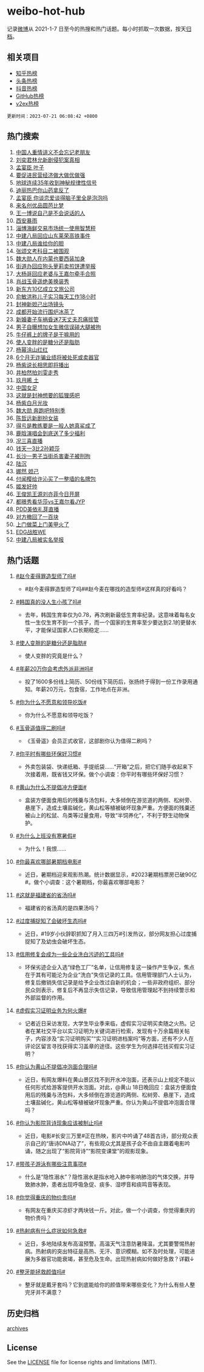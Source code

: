# weibo-hot-hub

记录[微博](https://www.weibo.com)从 2021-1-7 日至今的热搜和热门话题。每小时抓取一次数据，按天[归档](archives)。

## 相关项目

- [知乎热榜](https://github.com/lonnyzhang423/zhihu-hot-hub)
- [头条热榜](https://github.com/lonnyzhang423/toutiao-hot-hub)
- [抖音热榜](https://github.com/lonnyzhang423/douyin-hot-hub)
- [GitHub热榜](https://github.com/lonnyzhang423/github-hot-hub)
- [v2ex热榜](https://github.com/lonnyzhang423/v2ex-hot-hub)


`更新时间：2023-07-21 06:08:42 +0800`

## 热门搜索

1. [中国人重情讲义不会忘记老朋友](https://m.weibo.cn/search?containerid=100103type%3D1%26t%3D10%26q%3D%23%E4%B8%AD%E5%9B%BD%E4%BA%BA%E9%87%8D%E6%83%85%E8%AE%B2%E4%B9%89%E4%B8%8D%E4%BC%9A%E5%BF%98%E8%AE%B0%E8%80%81%E6%9C%8B%E5%8F%8B%23&stream_entry_id=51&isnewpage=1&extparam=seat%3D1%26cate%3D10103%26stream_entry_id%3D51%26pos%3D0%26dgr%3D0%26c_type%3D51%26filter_type%3Drealtimehot%26display_time%3D1689890921%26pre_seqid%3D168989092174202733642&luicode=10000011&lfid=106003type%253D25%2526t%253D3%2526disable_hot%253D1%2526filter_type%253Drealtimehot)
1. [刘奕君林允新剧侵犯案真相](https://m.weibo.cn/search?containerid=100103type%3D1%26t%3D10%26q%3D%23%E5%88%98%E5%A5%95%E5%90%9B%E6%9E%97%E5%85%81%E6%96%B0%E5%89%A7%E4%BE%B5%E7%8A%AF%E6%A1%88%E7%9C%9F%E7%9B%B8%23&stream_entry_id=31&isnewpage=1&extparam=seat%3D1%26band_rank%3D1%26q%3D%2523%25E5%2588%2598%25E5%25A5%2595%25E5%2590%259B%25E6%259E%2597%25E5%2585%2581%25E6%2596%25B0%25E5%2589%25A7%25E4%25BE%25B5%25E7%258A%25AF%25E6%25A1%2588%25E7%259C%259F%25E7%259B%25B8%2523%26dgr%3D0%26c_type%3D31%26realpos%3D1%26flag%3D0%26cate%3D5001%26pos%3D0%26lcate%3D5001%26stream_entry_id%3D31%26filter_type%3Drealtimehot%26display_time%3D1689890921%26pre_seqid%3D168989092174202733642&luicode=10000011&lfid=106003type%253D25%2526t%253D3%2526disable_hot%253D1%2526filter_type%253Drealtimehot)
1. [孟宴臣 叶子](https://m.weibo.cn/search?containerid=100103type%3D1%26t%3D10%26q%3D%E5%AD%9F%E5%AE%B4%E8%87%A3+%E5%8F%B6%E5%AD%90&stream_entry_id=31&isnewpage=1&extparam=seat%3D1%26band_rank%3D2%26q%3D%25E5%25AD%259F%25E5%25AE%25B4%25E8%2587%25A3%2520%25E5%258F%25B6%25E5%25AD%2590%26dgr%3D0%26c_type%3D31%26realpos%3D2%26flag%3D0%26cate%3D5001%26pos%3D1%26lcate%3D5001%26stream_entry_id%3D31%26filter_type%3Drealtimehot%26display_time%3D1689890921%26pre_seqid%3D168989092174202733642&luicode=10000011&lfid=106003type%253D25%2526t%253D3%2526disable_hot%253D1%2526filter_type%253Drealtimehot)
1. [要促进民营经济做大做优做强](https://m.weibo.cn/search?containerid=100103type%3D1%26t%3D10%26q%3D%23%E8%A6%81%E4%BF%83%E8%BF%9B%E6%B0%91%E8%90%A5%E7%BB%8F%E6%B5%8E%E5%81%9A%E5%A4%A7%E5%81%9A%E4%BC%98%E5%81%9A%E5%BC%BA%23&stream_entry_id=31&isnewpage=1&extparam=seat%3D1%26band_rank%3D3%26q%3D%2523%25E8%25A6%2581%25E4%25BF%2583%25E8%25BF%259B%25E6%25B0%2591%25E8%2590%25A5%25E7%25BB%258F%25E6%25B5%258E%25E5%2581%259A%25E5%25A4%25A7%25E5%2581%259A%25E4%25BC%2598%25E5%2581%259A%25E5%25BC%25BA%2523%26dgr%3D0%26c_type%3D31%26realpos%3D3%26flag%3D0%26cate%3D5001%26pos%3D2%26lcate%3D5001%26stream_entry_id%3D31%26filter_type%3Drealtimehot%26display_time%3D1689890921%26pre_seqid%3D168989092174202733642&luicode=10000011&lfid=106003type%253D25%2526t%253D3%2526disable_hot%253D1%2526filter_type%253Drealtimehot)
1. [地球连续35年收到神秘规律性信号](https://m.weibo.cn/search?containerid=100103type%3D1%26t%3D10%26q%3D%23%E5%9C%B0%E7%90%83%E8%BF%9E%E7%BB%AD35%E5%B9%B4%E6%94%B6%E5%88%B0%E7%A5%9E%E7%A7%98%E8%A7%84%E5%BE%8B%E6%80%A7%E4%BF%A1%E5%8F%B7%23&stream_entry_id=31&isnewpage=1&extparam=seat%3D1%26band_rank%3D4%26q%3D%2523%25E5%259C%25B0%25E7%2590%2583%25E8%25BF%259E%25E7%25BB%25AD35%25E5%25B9%25B4%25E6%2594%25B6%25E5%2588%25B0%25E7%25A5%259E%25E7%25A7%2598%25E8%25A7%2584%25E5%25BE%258B%25E6%2580%25A7%25E4%25BF%25A1%25E5%258F%25B7%2523%26dgr%3D0%26c_type%3D31%26realpos%3D4%26flag%3D0%26cate%3D5001%26pos%3D3%26lcate%3D5001%26stream_entry_id%3D31%26filter_type%3Drealtimehot%26display_time%3D1689890921%26pre_seqid%3D168989092174202733642&luicode=10000011&lfid=106003type%253D25%2526t%253D3%2526disable_hot%253D1%2526filter_type%253Drealtimehot)
1. [迪丽热巴你山药拿反了](https://m.weibo.cn/search?containerid=100103type%3D1%26t%3D10%26q%3D%23%E8%BF%AA%E4%B8%BD%E7%83%AD%E5%B7%B4%E4%BD%A0%E5%B1%B1%E8%8D%AF%E6%8B%BF%E5%8F%8D%E4%BA%86%23&stream_entry_id=31&isnewpage=1&extparam=seat%3D1%26band_rank%3D5%26q%3D%2523%25E8%25BF%25AA%25E4%25B8%25BD%25E7%2583%25AD%25E5%25B7%25B4%25E4%25BD%25A0%25E5%25B1%25B1%25E8%258D%25AF%25E6%258B%25BF%25E5%258F%258D%25E4%25BA%2586%2523%26dgr%3D0%26c_type%3D31%26realpos%3D5%26flag%3D0%26cate%3D5001%26pos%3D4%26lcate%3D5001%26stream_entry_id%3D31%26filter_type%3Drealtimehot%26display_time%3D1689890921%26pre_seqid%3D168989092174202733642&luicode=10000011&lfid=106003type%253D25%2526t%253D3%2526disable_hot%253D1%2526filter_type%253Drealtimehot)
1. [孟宴臣 你谈恋爱谈得脑子里全是泡泡吗](https://m.weibo.cn/search?containerid=100103type%3D1%26t%3D10%26q%3D%E5%AD%9F%E5%AE%B4%E8%87%A3+%E4%BD%A0%E8%B0%88%E6%81%8B%E7%88%B1%E8%B0%88%E5%BE%97%E8%84%91%E5%AD%90%E9%87%8C%E5%85%A8%E6%98%AF%E6%B3%A1%E6%B3%A1%E5%90%97&stream_entry_id=31&isnewpage=1&extparam=seat%3D1%26band_rank%3D6%26q%3D%25E5%25AD%259F%25E5%25AE%25B4%25E8%2587%25A3%2520%25E4%25BD%25A0%25E8%25B0%2588%25E6%2581%258B%25E7%2588%25B1%25E8%25B0%2588%25E5%25BE%2597%25E8%2584%2591%25E5%25AD%2590%25E9%2587%258C%25E5%2585%25A8%25E6%2598%25AF%25E6%25B3%25A1%25E6%25B3%25A1%25E5%2590%2597%26dgr%3D0%26c_type%3D31%26realpos%3D6%26flag%3D0%26cate%3D5001%26pos%3D5%26lcate%3D5001%26stream_entry_id%3D31%26filter_type%3Drealtimehot%26display_time%3D1689890921%26pre_seqid%3D168989092174202733642&luicode=10000011&lfid=106003type%253D25%2526t%253D3%2526disable_hot%253D1%2526filter_type%253Drealtimehot)
1. [来名创优品圆芭比梦](https://m.weibo.cn/search?containerid=100103type%3D1%26t%3D10%26q%3D%23%E6%9D%A5%E5%90%8D%E5%88%9B%E4%BC%98%E5%93%81%E5%9C%86%E8%8A%AD%E6%AF%94%E6%A2%A6%23&stream_entry_id=31&isnewpage=1&extparam=seat%3D1%26band_rank%3D7%26adid%3D196826%26q%3D%2523%25E6%259D%25A5%25E5%2590%258D%25E5%2588%259B%25E4%25BC%2598%25E5%2593%2581%25E5%259C%2586%25E8%258A%25AD%25E6%25AF%2594%25E6%25A2%25A6%2523%26stream_entry_id%3D31%26dgr%3D0%26c_type%3D31%26cate%3D5001%26filter_type%3Drealtimehot%26pos%3D6%26is_ad_pos%3D1%26topic_ad%3D1%26lcate%3D5001%26display_time%3D1689890921%26pre_seqid%3D168989092174202733642&luicode=10000011&lfid=106003type%253D25%2526t%253D3%2526disable_hot%253D1%2526filter_type%253Drealtimehot)
1. [王一博说自己是不会说话的人](https://m.weibo.cn/search?containerid=100103type%3D1%26t%3D10%26q%3D%23%E7%8E%8B%E4%B8%80%E5%8D%9A%E8%AF%B4%E8%87%AA%E5%B7%B1%E6%98%AF%E4%B8%8D%E4%BC%9A%E8%AF%B4%E8%AF%9D%E7%9A%84%E4%BA%BA%23&stream_entry_id=31&isnewpage=1&extparam=seat%3D1%26band_rank%3D7%26q%3D%2523%25E7%258E%258B%25E4%25B8%2580%25E5%258D%259A%25E8%25AF%25B4%25E8%2587%25AA%25E5%25B7%25B1%25E6%2598%25AF%25E4%25B8%258D%25E4%25BC%259A%25E8%25AF%25B4%25E8%25AF%259D%25E7%259A%2584%25E4%25BA%25BA%2523%26dgr%3D0%26c_type%3D31%26realpos%3D7%26flag%3D0%26cate%3D5001%26pos%3D7%26lcate%3D5001%26stream_entry_id%3D31%26filter_type%3Drealtimehot%26display_time%3D1689890921%26pre_seqid%3D168989092174202733642&luicode=10000011&lfid=106003type%253D25%2526t%253D3%2526disable_hot%253D1%2526filter_type%253Drealtimehot)
1. [西安暴雨](https://m.weibo.cn/search?containerid=100103type%3D1%26t%3D10%26q%3D%E8%A5%BF%E5%AE%89%E6%9A%B4%E9%9B%A8&stream_entry_id=31&isnewpage=1&extparam=seat%3D1%26band_rank%3D8%26q%3D%25E8%25A5%25BF%25E5%25AE%2589%25E6%259A%25B4%25E9%259B%25A8%26dgr%3D0%26c_type%3D31%26realpos%3D8%26flag%3D0%26cate%3D5001%26pos%3D8%26lcate%3D5001%26stream_entry_id%3D31%26filter_type%3Drealtimehot%26display_time%3D1689890921%26pre_seqid%3D168989092174202733642&luicode=10000011&lfid=106003type%253D25%2526t%253D3%2526disable_hot%253D1%2526filter_type%253Drealtimehot)
1. [淄博海鲜交易市场统一使用智慧秤](https://m.weibo.cn/search?containerid=100103type%3D1%26t%3D10%26q%3D%23%E6%B7%84%E5%8D%9A%E6%B5%B7%E9%B2%9C%E4%BA%A4%E6%98%93%E5%B8%82%E5%9C%BA%E7%BB%9F%E4%B8%80%E4%BD%BF%E7%94%A8%E6%99%BA%E6%85%A7%E7%A7%A4%23&stream_entry_id=31&isnewpage=1&extparam=seat%3D1%26band_rank%3D9%26q%3D%2523%25E6%25B7%2584%25E5%258D%259A%25E6%25B5%25B7%25E9%25B2%259C%25E4%25BA%25A4%25E6%2598%2593%25E5%25B8%2582%25E5%259C%25BA%25E7%25BB%259F%25E4%25B8%2580%25E4%25BD%25BF%25E7%2594%25A8%25E6%2599%25BA%25E6%2585%25A7%25E7%25A7%25A4%2523%26dgr%3D0%26c_type%3D31%26realpos%3D9%26flag%3D0%26cate%3D5001%26pos%3D9%26lcate%3D5001%26stream_entry_id%3D31%26filter_type%3Drealtimehot%26display_time%3D1689890921%26pre_seqid%3D168989092174202733642&luicode=10000011&lfid=106003type%253D25%2526t%253D3%2526disable_hot%253D1%2526filter_type%253Drealtimehot)
1. [中建八局回应山东莱荣高铁事件](https://m.weibo.cn/search?containerid=100103type%3D1%26t%3D10%26q%3D%23%E4%B8%AD%E5%BB%BA%E5%85%AB%E5%B1%80%E5%9B%9E%E5%BA%94%E5%B1%B1%E4%B8%9C%E8%8E%B1%E8%8D%A3%E9%AB%98%E9%93%81%E4%BA%8B%E4%BB%B6%23&stream_entry_id=31&isnewpage=1&extparam=seat%3D1%26band_rank%3D10%26q%3D%2523%25E4%25B8%25AD%25E5%25BB%25BA%25E5%2585%25AB%25E5%25B1%2580%25E5%259B%259E%25E5%25BA%2594%25E5%25B1%25B1%25E4%25B8%259C%25E8%258E%25B1%25E8%258D%25A3%25E9%25AB%2598%25E9%2593%2581%25E4%25BA%258B%25E4%25BB%25B6%2523%26dgr%3D0%26c_type%3D31%26realpos%3D10%26flag%3D0%26cate%3D5001%26pos%3D10%26lcate%3D5001%26stream_entry_id%3D31%26filter_type%3Drealtimehot%26display_time%3D1689890921%26pre_seqid%3D168989092174202733642&luicode=10000011&lfid=106003type%253D25%2526t%253D3%2526disable_hot%253D1%2526filter_type%253Drealtimehot)
1. [中建八局谁给你的胆](https://m.weibo.cn/search?containerid=100103type%3D1%26t%3D10%26q%3D%23%E4%B8%AD%E5%BB%BA%E5%85%AB%E5%B1%80%E8%B0%81%E7%BB%99%E4%BD%A0%E7%9A%84%E8%83%86%23&stream_entry_id=31&isnewpage=1&extparam=seat%3D1%26band_rank%3D11%26q%3D%2523%25E4%25B8%25AD%25E5%25BB%25BA%25E5%2585%25AB%25E5%25B1%2580%25E8%25B0%2581%25E7%25BB%2599%25E4%25BD%25A0%25E7%259A%2584%25E8%2583%2586%2523%26dgr%3D0%26c_type%3D31%26realpos%3D11%26flag%3D2%26cate%3D5001%26pos%3D11%26lcate%3D5001%26stream_entry_id%3D31%26filter_type%3Drealtimehot%26display_time%3D1689890921%26pre_seqid%3D168989092174202733642&luicode=10000011&lfid=106003type%253D25%2526t%253D3%2526disable_hot%253D1%2526filter_type%253Drealtimehot)
1. [张颂文考科目二被围观](https://m.weibo.cn/search?containerid=100103type%3D1%26t%3D10%26q%3D%23%E5%BC%A0%E9%A2%82%E6%96%87%E8%80%83%E7%A7%91%E7%9B%AE%E4%BA%8C%E8%A2%AB%E5%9B%B4%E8%A7%82%23&stream_entry_id=31&isnewpage=1&extparam=seat%3D1%26band_rank%3D12%26q%3D%2523%25E5%25BC%25A0%25E9%25A2%2582%25E6%2596%2587%25E8%2580%2583%25E7%25A7%2591%25E7%259B%25AE%25E4%25BA%258C%25E8%25A2%25AB%25E5%259B%25B4%25E8%25A7%2582%2523%26dgr%3D0%26c_type%3D31%26realpos%3D12%26flag%3D2%26cate%3D5001%26pos%3D12%26lcate%3D5001%26stream_entry_id%3D31%26filter_type%3Drealtimehot%26display_time%3D1689890921%26pre_seqid%3D168989092174202733642&luicode=10000011&lfid=106003type%253D25%2526t%253D3%2526disable_hot%253D1%2526filter_type%253Drealtimehot)
1. [魏大勋人在内蒙也要西装加身](https://m.weibo.cn/search?containerid=100103type%3D1%26t%3D10%26q%3D%23%E9%AD%8F%E5%A4%A7%E5%8B%8B%E4%BA%BA%E5%9C%A8%E5%86%85%E8%92%99%E4%B9%9F%E8%A6%81%E8%A5%BF%E8%A3%85%E5%8A%A0%E8%BA%AB%23&stream_entry_id=31&isnewpage=1&extparam=seat%3D1%26band_rank%3D13%26q%3D%2523%25E9%25AD%258F%25E5%25A4%25A7%25E5%258B%258B%25E4%25BA%25BA%25E5%259C%25A8%25E5%2586%2585%25E8%2592%2599%25E4%25B9%259F%25E8%25A6%2581%25E8%25A5%25BF%25E8%25A3%2585%25E5%258A%25A0%25E8%25BA%25AB%2523%26dgr%3D0%26c_type%3D31%26realpos%3D13%26flag%3D2%26cate%3D5001%26pos%3D13%26lcate%3D5001%26stream_entry_id%3D31%26filter_type%3Drealtimehot%26display_time%3D1689890921%26pre_seqid%3D168989092174202733642&luicode=10000011&lfid=106003type%253D25%2526t%253D3%2526disable_hot%253D1%2526filter_type%253Drealtimehot)
1. [街道办回应狗头萝莉卖煎饼遭举报](https://m.weibo.cn/search?containerid=100103type%3D1%26t%3D10%26q%3D%23%E8%A1%97%E9%81%93%E5%8A%9E%E5%9B%9E%E5%BA%94%E7%8B%97%E5%A4%B4%E8%90%9D%E8%8E%89%E5%8D%96%E7%85%8E%E9%A5%BC%E9%81%AD%E4%B8%BE%E6%8A%A5%23&stream_entry_id=31&isnewpage=1&extparam=seat%3D1%26band_rank%3D14%26q%3D%2523%25E8%25A1%2597%25E9%2581%2593%25E5%258A%259E%25E5%259B%259E%25E5%25BA%2594%25E7%258B%2597%25E5%25A4%25B4%25E8%2590%259D%25E8%258E%2589%25E5%258D%2596%25E7%2585%258E%25E9%25A5%25BC%25E9%2581%25AD%25E4%25B8%25BE%25E6%258A%25A5%2523%26dgr%3D0%26c_type%3D31%26realpos%3D14%26flag%3D2%26cate%3D5001%26pos%3D14%26lcate%3D5001%26stream_entry_id%3D31%26filter_type%3Drealtimehot%26display_time%3D1689890921%26pre_seqid%3D168989092174202733642&luicode=10000011&lfid=106003type%253D25%2526t%253D3%2526disable_hot%253D1%2526filter_type%253Drealtimehot)
1. [大杨哥回应老婆与王嘉尔牵手合照](https://m.weibo.cn/search?containerid=100103type%3D1%26t%3D10%26q%3D%23%E5%A4%A7%E6%9D%A8%E5%93%A5%E5%9B%9E%E5%BA%94%E8%80%81%E5%A9%86%E4%B8%8E%E7%8E%8B%E5%98%89%E5%B0%94%E7%89%B5%E6%89%8B%E5%90%88%E7%85%A7%23&stream_entry_id=31&isnewpage=1&extparam=seat%3D1%26band_rank%3D15%26q%3D%2523%25E5%25A4%25A7%25E6%259D%25A8%25E5%2593%25A5%25E5%259B%259E%25E5%25BA%2594%25E8%2580%2581%25E5%25A9%2586%25E4%25B8%258E%25E7%258E%258B%25E5%2598%2589%25E5%25B0%2594%25E7%2589%25B5%25E6%2589%258B%25E5%2590%2588%25E7%2585%25A7%2523%26dgr%3D0%26c_type%3D31%26realpos%3D15%26flag%3D2%26cate%3D5001%26pos%3D15%26lcate%3D5001%26stream_entry_id%3D31%26filter_type%3Drealtimehot%26display_time%3D1689890921%26pre_seqid%3D168989092174202733642&luicode=10000011&lfid=106003type%253D25%2526t%253D3%2526disable_hot%253D1%2526filter_type%253Drealtimehot)
1. [肖战玉骨遥绝美换装秀](https://m.weibo.cn/search?containerid=100103type%3D1%26t%3D10%26q%3D%23%E8%82%96%E6%88%98%E7%8E%89%E9%AA%A8%E9%81%A5%E7%BB%9D%E7%BE%8E%E6%8D%A2%E8%A3%85%E7%A7%80%23&stream_entry_id=31&isnewpage=1&extparam=seat%3D1%26band_rank%3D16%26q%3D%2523%25E8%2582%2596%25E6%2588%2598%25E7%258E%2589%25E9%25AA%25A8%25E9%2581%25A5%25E7%25BB%259D%25E7%25BE%258E%25E6%258D%25A2%25E8%25A3%2585%25E7%25A7%2580%2523%26dgr%3D0%26c_type%3D31%26realpos%3D16%26flag%3D1%26cate%3D5001%26pos%3D16%26lcate%3D5001%26stream_entry_id%3D31%26filter_type%3Drealtimehot%26display_time%3D1689890921%26pre_seqid%3D168989092174202733642&luicode=10000011&lfid=106003type%253D25%2526t%253D3%2526disable_hot%253D1%2526filter_type%253Drealtimehot)
1. [新东方10亿成立文旅公司](https://m.weibo.cn/search?containerid=100103type%3D1%26t%3D10%26q%3D%23%E6%96%B0%E4%B8%9C%E6%96%B910%E4%BA%BF%E6%88%90%E7%AB%8B%E6%96%87%E6%97%85%E5%85%AC%E5%8F%B8%23&stream_entry_id=31&isnewpage=1&extparam=seat%3D1%26band_rank%3D17%26q%3D%2523%25E6%2596%25B0%25E4%25B8%259C%25E6%2596%25B910%25E4%25BA%25BF%25E6%2588%2590%25E7%25AB%258B%25E6%2596%2587%25E6%2597%2585%25E5%2585%25AC%25E5%258F%25B8%2523%26dgr%3D0%26c_type%3D31%26realpos%3D17%26flag%3D0%26cate%3D5001%26pos%3D17%26lcate%3D5001%26stream_entry_id%3D31%26filter_type%3Drealtimehot%26display_time%3D1689890921%26pre_seqid%3D168989092174202733642&luicode=10000011&lfid=106003type%253D25%2526t%253D3%2526disable_hot%253D1%2526filter_type%253Drealtimehot)
1. [俞敏洪称儿子实习每天工作18小时](https://m.weibo.cn/search?containerid=100103type%3D1%26t%3D10%26q%3D%23%E4%BF%9E%E6%95%8F%E6%B4%AA%E7%A7%B0%E5%84%BF%E5%AD%90%E5%AE%9E%E4%B9%A0%E6%AF%8F%E5%A4%A9%E5%B7%A5%E4%BD%9C18%E5%B0%8F%E6%97%B6%23&stream_entry_id=31&isnewpage=1&extparam=seat%3D1%26band_rank%3D18%26q%3D%2523%25E4%25BF%259E%25E6%2595%258F%25E6%25B4%25AA%25E7%25A7%25B0%25E5%2584%25BF%25E5%25AD%2590%25E5%25AE%259E%25E4%25B9%25A0%25E6%25AF%258F%25E5%25A4%25A9%25E5%25B7%25A5%25E4%25BD%259C18%25E5%25B0%258F%25E6%2597%25B6%2523%26dgr%3D0%26c_type%3D31%26realpos%3D18%26flag%3D0%26cate%3D5001%26pos%3D18%26lcate%3D5001%26stream_entry_id%3D31%26filter_type%3Drealtimehot%26display_time%3D1689890921%26pre_seqid%3D168989092174202733642&luicode=10000011&lfid=106003type%253D25%2526t%253D3%2526disable_hot%253D1%2526filter_type%253Drealtimehot)
1. [封神新妲己出场镜头](https://m.weibo.cn/search?containerid=100103type%3D1%26t%3D10%26q%3D%23%E5%B0%81%E7%A5%9E%E6%96%B0%E5%A6%B2%E5%B7%B1%E5%87%BA%E5%9C%BA%E9%95%9C%E5%A4%B4%23&stream_entry_id=31&isnewpage=1&extparam=seat%3D1%26band_rank%3D19%26q%3D%2523%25E5%25B0%2581%25E7%25A5%259E%25E6%2596%25B0%25E5%25A6%25B2%25E5%25B7%25B1%25E5%2587%25BA%25E5%259C%25BA%25E9%2595%259C%25E5%25A4%25B4%2523%26dgr%3D0%26c_type%3D31%26realpos%3D19%26flag%3D0%26cate%3D5001%26pos%3D19%26lcate%3D5001%26stream_entry_id%3D31%26filter_type%3Drealtimehot%26display_time%3D1689890921%26pre_seqid%3D168989092174202733642&luicode=10000011&lfid=106003type%253D25%2526t%253D3%2526disable_hot%253D1%2526filter_type%253Drealtimehot)
1. [成都开始流行围炉冰茶了](https://m.weibo.cn/search?containerid=100103type%3D1%26t%3D10%26q%3D%23%E6%88%90%E9%83%BD%E5%BC%80%E5%A7%8B%E6%B5%81%E8%A1%8C%E5%9B%B4%E7%82%89%E5%86%B0%E8%8C%B6%E4%BA%86%23&stream_entry_id=31&isnewpage=1&extparam=seat%3D1%26band_rank%3D20%26q%3D%2523%25E6%2588%2590%25E9%2583%25BD%25E5%25BC%2580%25E5%25A7%258B%25E6%25B5%2581%25E8%25A1%258C%25E5%259B%25B4%25E7%2582%2589%25E5%2586%25B0%25E8%258C%25B6%25E4%25BA%2586%2523%26dgr%3D0%26c_type%3D31%26realpos%3D20%26flag%3D32768%26cate%3D5001%26pos%3D20%26lcate%3D5001%26stream_entry_id%3D31%26filter_type%3Drealtimehot%26display_time%3D1689890921%26pre_seqid%3D168989092174202733642&luicode=10000011&lfid=106003type%253D25%2526t%253D3%2526disable_hot%253D1%2526filter_type%253Drealtimehot)
1. [新婚妻子车祸昏迷7天丈夫忍痛拔管](https://m.weibo.cn/search?containerid=100103type%3D1%26t%3D10%26q%3D%23%E6%96%B0%E5%A9%9A%E5%A6%BB%E5%AD%90%E8%BD%A6%E7%A5%B8%E6%98%8F%E8%BF%B77%E5%A4%A9%E4%B8%88%E5%A4%AB%E5%BF%8D%E7%97%9B%E6%8B%94%E7%AE%A1%23&stream_entry_id=31&isnewpage=1&extparam=seat%3D1%26band_rank%3D21%26q%3D%2523%25E6%2596%25B0%25E5%25A9%259A%25E5%25A6%25BB%25E5%25AD%2590%25E8%25BD%25A6%25E7%25A5%25B8%25E6%2598%258F%25E8%25BF%25B77%25E5%25A4%25A9%25E4%25B8%2588%25E5%25A4%25AB%25E5%25BF%258D%25E7%2597%259B%25E6%258B%2594%25E7%25AE%25A1%2523%26dgr%3D0%26c_type%3D31%26realpos%3D21%26flag%3D0%26cate%3D5001%26pos%3D21%26lcate%3D5001%26stream_entry_id%3D31%26filter_type%3Drealtimehot%26display_time%3D1689890921%26pre_seqid%3D168989092174202733642&luicode=10000011&lfid=106003type%253D25%2526t%253D3%2526disable_hot%253D1%2526filter_type%253Drealtimehot)
1. [男子自曝想加女生微信误碰大腿被拘](https://m.weibo.cn/search?containerid=100103type%3D1%26t%3D10%26q%3D%23%E7%94%B7%E5%AD%90%E8%87%AA%E6%9B%9D%E6%83%B3%E5%8A%A0%E5%A5%B3%E7%94%9F%E5%BE%AE%E4%BF%A1%E8%AF%AF%E7%A2%B0%E5%A4%A7%E8%85%BF%E8%A2%AB%E6%8B%98%23&stream_entry_id=31&isnewpage=1&extparam=seat%3D1%26band_rank%3D22%26q%3D%2523%25E7%2594%25B7%25E5%25AD%2590%25E8%2587%25AA%25E6%259B%259D%25E6%2583%25B3%25E5%258A%25A0%25E5%25A5%25B3%25E7%2594%259F%25E5%25BE%25AE%25E4%25BF%25A1%25E8%25AF%25AF%25E7%25A2%25B0%25E5%25A4%25A7%25E8%2585%25BF%25E8%25A2%25AB%25E6%258B%2598%2523%26dgr%3D0%26c_type%3D31%26realpos%3D22%26flag%3D0%26cate%3D5001%26pos%3D22%26lcate%3D5001%26stream_entry_id%3D31%26filter_type%3Drealtimehot%26display_time%3D1689890921%26pre_seqid%3D168989092174202733642&luicode=10000011&lfid=106003type%253D25%2526t%253D3%2526disable_hot%253D1%2526filter_type%253Drealtimehot)
1. [牛仔裤上的牌子是干嘛用的](https://m.weibo.cn/search?containerid=100103type%3D1%26t%3D10%26q%3D%23%E7%89%9B%E4%BB%94%E8%A3%A4%E4%B8%8A%E7%9A%84%E7%89%8C%E5%AD%90%E6%98%AF%E5%B9%B2%E5%98%9B%E7%94%A8%E7%9A%84%23&stream_entry_id=31&isnewpage=1&extparam=seat%3D1%26band_rank%3D23%26q%3D%2523%25E7%2589%259B%25E4%25BB%2594%25E8%25A3%25A4%25E4%25B8%258A%25E7%259A%2584%25E7%2589%258C%25E5%25AD%2590%25E6%2598%25AF%25E5%25B9%25B2%25E5%2598%259B%25E7%2594%25A8%25E7%259A%2584%2523%26dgr%3D0%26c_type%3D31%26realpos%3D23%26flag%3D0%26cate%3D5001%26pos%3D23%26lcate%3D5001%26stream_entry_id%3D31%26filter_type%3Drealtimehot%26display_time%3D1689890921%26pre_seqid%3D168989092174202733642&luicode=10000011&lfid=106003type%253D25%2526t%253D3%2526disable_hot%253D1%2526filter_type%253Drealtimehot)
1. [使人变胖的是糖分还是脂肪](https://m.weibo.cn/search?containerid=100103type%3D1%26t%3D10%26q%3D%23%E4%BD%BF%E4%BA%BA%E5%8F%98%E8%83%96%E7%9A%84%E6%98%AF%E7%B3%96%E5%88%86%E8%BF%98%E6%98%AF%E8%84%82%E8%82%AA%23&stream_entry_id=31&isnewpage=1&extparam=seat%3D1%26band_rank%3D24%26q%3D%2523%25E4%25BD%25BF%25E4%25BA%25BA%25E5%258F%2598%25E8%2583%2596%25E7%259A%2584%25E6%2598%25AF%25E7%25B3%2596%25E5%2588%2586%25E8%25BF%2598%25E6%2598%25AF%25E8%2584%2582%25E8%2582%25AA%2523%26dgr%3D0%26c_type%3D31%26realpos%3D24%26flag%3D0%26cate%3D5001%26pos%3D24%26lcate%3D5001%26stream_entry_id%3D31%26filter_type%3Drealtimehot%26display_time%3D1689890921%26pre_seqid%3D168989092174202733642&luicode=10000011&lfid=106003type%253D25%2526t%253D3%2526disable_hot%253D1%2526filter_type%253Drealtimehot)
1. [杨幂涂山红红](https://m.weibo.cn/search?containerid=100103type%3D1%26t%3D10%26q%3D%23%E6%9D%A8%E5%B9%82%E6%B6%82%E5%B1%B1%E7%BA%A2%E7%BA%A2%23&stream_entry_id=31&isnewpage=1&extparam=seat%3D1%26band_rank%3D25%26q%3D%2523%25E6%259D%25A8%25E5%25B9%2582%25E6%25B6%2582%25E5%25B1%25B1%25E7%25BA%25A2%25E7%25BA%25A2%2523%26dgr%3D0%26c_type%3D31%26realpos%3D25%26flag%3D0%26cate%3D5001%26pos%3D25%26lcate%3D5001%26stream_entry_id%3D31%26filter_type%3Drealtimehot%26display_time%3D1689890921%26pre_seqid%3D168989092174202733642&luicode=10000011&lfid=106003type%253D25%2526t%253D3%2526disable_hot%253D1%2526filter_type%253Drealtimehot)
1. [6个月无诈骗业绩将被处死或卖器官](https://m.weibo.cn/search?containerid=100103type%3D1%26t%3D10%26q%3D%236%E4%B8%AA%E6%9C%88%E6%97%A0%E8%AF%88%E9%AA%97%E4%B8%9A%E7%BB%A9%E5%B0%86%E8%A2%AB%E5%A4%84%E6%AD%BB%E6%88%96%E5%8D%96%E5%99%A8%E5%AE%98%23&stream_entry_id=31&isnewpage=1&extparam=seat%3D1%26band_rank%3D26%26q%3D%25236%25E4%25B8%25AA%25E6%259C%2588%25E6%2597%25A0%25E8%25AF%2588%25E9%25AA%2597%25E4%25B8%259A%25E7%25BB%25A9%25E5%25B0%2586%25E8%25A2%25AB%25E5%25A4%2584%25E6%25AD%25BB%25E6%2588%2596%25E5%258D%2596%25E5%2599%25A8%25E5%25AE%2598%2523%26dgr%3D0%26c_type%3D31%26realpos%3D26%26flag%3D0%26cate%3D5001%26pos%3D26%26lcate%3D5001%26stream_entry_id%3D31%26filter_type%3Drealtimehot%26display_time%3D1689890921%26pre_seqid%3D168989092174202733642&luicode=10000011&lfid=106003type%253D25%2526t%253D3%2526disable_hot%253D1%2526filter_type%253Drealtimehot)
1. [杨紫说长相思即将播出](https://m.weibo.cn/search?containerid=100103type%3D1%26t%3D10%26q%3D%23%E6%9D%A8%E7%B4%AB%E8%AF%B4%E9%95%BF%E7%9B%B8%E6%80%9D%E5%8D%B3%E5%B0%86%E6%92%AD%E5%87%BA%23&stream_entry_id=31&isnewpage=1&extparam=seat%3D1%26band_rank%3D27%26q%3D%2523%25E6%259D%25A8%25E7%25B4%25AB%25E8%25AF%25B4%25E9%2595%25BF%25E7%259B%25B8%25E6%2580%259D%25E5%258D%25B3%25E5%25B0%2586%25E6%2592%25AD%25E5%2587%25BA%2523%26dgr%3D0%26c_type%3D31%26realpos%3D27%26flag%3D0%26cate%3D5001%26pos%3D27%26lcate%3D5001%26stream_entry_id%3D31%26filter_type%3Drealtimehot%26display_time%3D1689890921%26pre_seqid%3D168989092174202733642&luicode=10000011&lfid=106003type%253D25%2526t%253D3%2526disable_hot%253D1%2526filter_type%253Drealtimehot)
1. [井柏然拍刘雯走秀](https://m.weibo.cn/search?containerid=100103type%3D1%26t%3D10%26q%3D%23%E4%BA%95%E6%9F%8F%E7%84%B6%E6%8B%8D%E5%88%98%E9%9B%AF%E8%B5%B0%E7%A7%80%23&stream_entry_id=31&isnewpage=1&extparam=seat%3D1%26band_rank%3D28%26q%3D%2523%25E4%25BA%2595%25E6%259F%258F%25E7%2584%25B6%25E6%258B%258D%25E5%2588%2598%25E9%259B%25AF%25E8%25B5%25B0%25E7%25A7%2580%2523%26dgr%3D0%26c_type%3D31%26realpos%3D28%26flag%3D0%26cate%3D5001%26pos%3D28%26lcate%3D5001%26stream_entry_id%3D31%26filter_type%3Drealtimehot%26display_time%3D1689890921%26pre_seqid%3D168989092174202733642&luicode=10000011&lfid=106003type%253D25%2526t%253D3%2526disable_hot%253D1%2526filter_type%253Drealtimehot)
1. [玖月晞 土](https://m.weibo.cn/search?containerid=100103type%3D1%26t%3D10%26q%3D%E7%8E%96%E6%9C%88%E6%99%9E+%E5%9C%9F&stream_entry_id=31&isnewpage=1&extparam=seat%3D1%26band_rank%3D29%26q%3D%25E7%258E%2596%25E6%259C%2588%25E6%2599%259E%2520%25E5%259C%259F%26dgr%3D0%26c_type%3D31%26realpos%3D29%26flag%3D0%26cate%3D5001%26pos%3D29%26lcate%3D5001%26stream_entry_id%3D31%26filter_type%3Drealtimehot%26display_time%3D1689890921%26pre_seqid%3D168989092174202733642&luicode=10000011&lfid=106003type%253D25%2526t%253D3%2526disable_hot%253D1%2526filter_type%253Drealtimehot)
1. [中国女足](https://m.weibo.cn/search?containerid=100103type%3D1%26t%3D10%26q%3D%E4%B8%AD%E5%9B%BD%E5%A5%B3%E8%B6%B3&stream_entry_id=31&isnewpage=1&extparam=seat%3D1%26band_rank%3D30%26q%3D%25E4%25B8%25AD%25E5%259B%25BD%25E5%25A5%25B3%25E8%25B6%25B3%26dgr%3D0%26c_type%3D31%26realpos%3D30%26flag%3D0%26cate%3D5001%26pos%3D30%26lcate%3D5001%26stream_entry_id%3D31%26filter_type%3Drealtimehot%26display_time%3D1689890921%26pre_seqid%3D168989092174202733642&luicode=10000011&lfid=106003type%253D25%2526t%253D3%2526disable_hot%253D1%2526filter_type%253Drealtimehot)
1. [这就是封神想要的狐狸感吧](https://m.weibo.cn/search?containerid=100103type%3D1%26t%3D10%26q%3D%23%E8%BF%99%E5%B0%B1%E6%98%AF%E5%B0%81%E7%A5%9E%E6%83%B3%E8%A6%81%E7%9A%84%E7%8B%90%E7%8B%B8%E6%84%9F%E5%90%A7%23&stream_entry_id=31&isnewpage=1&extparam=seat%3D1%26band_rank%3D31%26q%3D%2523%25E8%25BF%2599%25E5%25B0%25B1%25E6%2598%25AF%25E5%25B0%2581%25E7%25A5%259E%25E6%2583%25B3%25E8%25A6%2581%25E7%259A%2584%25E7%258B%2590%25E7%258B%25B8%25E6%2584%259F%25E5%2590%25A7%2523%26dgr%3D0%26c_type%3D31%26realpos%3D31%26flag%3D0%26cate%3D5001%26pos%3D31%26lcate%3D5001%26stream_entry_id%3D31%26filter_type%3Drealtimehot%26display_time%3D1689890921%26pre_seqid%3D168989092174202733642&luicode=10000011&lfid=106003type%253D25%2526t%253D3%2526disable_hot%253D1%2526filter_type%253Drealtimehot)
1. [杨紫白月光妆](https://m.weibo.cn/search?containerid=100103type%3D1%26t%3D10%26q%3D%23%E6%9D%A8%E7%B4%AB%E7%99%BD%E6%9C%88%E5%85%89%E5%A6%86%23&stream_entry_id=31&isnewpage=1&extparam=seat%3D1%26band_rank%3D32%26q%3D%2523%25E6%259D%25A8%25E7%25B4%25AB%25E7%2599%25BD%25E6%259C%2588%25E5%2585%2589%25E5%25A6%2586%2523%26dgr%3D0%26c_type%3D31%26realpos%3D32%26flag%3D0%26cate%3D5001%26pos%3D32%26lcate%3D5001%26stream_entry_id%3D31%26filter_type%3Drealtimehot%26display_time%3D1689890921%26pre_seqid%3D168989092174202733642&luicode=10000011&lfid=106003type%253D25%2526t%253D3%2526disable_hot%253D1%2526filter_type%253Drealtimehot)
1. [魏大勋 奔跑吧特别季](https://m.weibo.cn/search?containerid=100103type%3D1%26t%3D10%26q%3D%E9%AD%8F%E5%A4%A7%E5%8B%8B+%E5%A5%94%E8%B7%91%E5%90%A7%E7%89%B9%E5%88%AB%E5%AD%A3&stream_entry_id=31&isnewpage=1&extparam=seat%3D1%26band_rank%3D33%26q%3D%25E9%25AD%258F%25E5%25A4%25A7%25E5%258B%258B%2520%25E5%25A5%2594%25E8%25B7%2591%25E5%2590%25A7%25E7%2589%25B9%25E5%2588%25AB%25E5%25AD%25A3%26dgr%3D0%26c_type%3D31%26realpos%3D33%26flag%3D0%26cate%3D5001%26pos%3D33%26lcate%3D5001%26stream_entry_id%3D31%26filter_type%3Drealtimehot%26display_time%3D1689890921%26pre_seqid%3D168989092174202733642&luicode=10000011&lfid=106003type%253D25%2526t%253D3%2526disable_hot%253D1%2526filter_type%253Drealtimehot)
1. [陈哲远新剧扮女装](https://m.weibo.cn/search?containerid=100103type%3D1%26t%3D10%26q%3D%23%E9%99%88%E5%93%B2%E8%BF%9C%E6%96%B0%E5%89%A7%E6%89%AE%E5%A5%B3%E8%A3%85%23&stream_entry_id=31&isnewpage=1&extparam=seat%3D1%26band_rank%3D34%26q%3D%2523%25E9%2599%2588%25E5%2593%25B2%25E8%25BF%259C%25E6%2596%25B0%25E5%2589%25A7%25E6%2589%25AE%25E5%25A5%25B3%25E8%25A3%2585%2523%26dgr%3D0%26c_type%3D31%26realpos%3D34%26flag%3D0%26cate%3D5001%26pos%3D34%26lcate%3D5001%26stream_entry_id%3D31%26filter_type%3Drealtimehot%26display_time%3D1689890921%26pre_seqid%3D168989092174202733642&luicode=10000011&lfid=106003type%253D25%2526t%253D3%2526disable_hot%253D1%2526filter_type%253Drealtimehot)
1. [得亏是教练要是一般人她真鲨成了](https://m.weibo.cn/search?containerid=100103type%3D1%26t%3D10%26q%3D%E5%BE%97%E4%BA%8F%E6%98%AF%E6%95%99%E7%BB%83%E8%A6%81%E6%98%AF%E4%B8%80%E8%88%AC%E4%BA%BA%E5%A5%B9%E7%9C%9F%E9%B2%A8%E6%88%90%E4%BA%86&stream_entry_id=31&isnewpage=1&extparam=seat%3D1%26band_rank%3D35%26q%3D%25E5%25BE%2597%25E4%25BA%258F%25E6%2598%25AF%25E6%2595%2599%25E7%25BB%2583%25E8%25A6%2581%25E6%2598%25AF%25E4%25B8%2580%25E8%2588%25AC%25E4%25BA%25BA%25E5%25A5%25B9%25E7%259C%259F%25E9%25B2%25A8%25E6%2588%2590%25E4%25BA%2586%26dgr%3D0%26c_type%3D31%26realpos%3D35%26flag%3D1%26cate%3D5001%26pos%3D35%26lcate%3D5001%26stream_entry_id%3D31%26filter_type%3Drealtimehot%26display_time%3D1689890921%26pre_seqid%3D168989092174202733642&luicode=10000011&lfid=106003type%253D25%2526t%253D3%2526disable_hot%253D1%2526filter_type%253Drealtimehot)
1. [鹿晗演唱会到底送了多少福利](https://m.weibo.cn/search?containerid=100103type%3D1%26t%3D10%26q%3D%23%E9%B9%BF%E6%99%97%E6%BC%94%E5%94%B1%E4%BC%9A%E5%88%B0%E5%BA%95%E9%80%81%E4%BA%86%E5%A4%9A%E5%B0%91%E7%A6%8F%E5%88%A9%23&stream_entry_id=31&isnewpage=1&extparam=seat%3D1%26band_rank%3D36%26q%3D%2523%25E9%25B9%25BF%25E6%2599%2597%25E6%25BC%2594%25E5%2594%25B1%25E4%25BC%259A%25E5%2588%25B0%25E5%25BA%2595%25E9%2580%2581%25E4%25BA%2586%25E5%25A4%259A%25E5%25B0%2591%25E7%25A6%258F%25E5%2588%25A9%2523%26dgr%3D0%26c_type%3D31%26realpos%3D36%26flag%3D0%26cate%3D5001%26pos%3D36%26lcate%3D5001%26stream_entry_id%3D31%26filter_type%3Drealtimehot%26display_time%3D1689890921%26pre_seqid%3D168989092174202733642&luicode=10000011&lfid=106003type%253D25%2526t%253D3%2526disable_hot%253D1%2526filter_type%253Drealtimehot)
1. [况三喜直播](https://m.weibo.cn/search?containerid=100103type%3D1%26t%3D10%26q%3D%E5%86%B5%E4%B8%89%E5%96%9C%E7%9B%B4%E6%92%AD&stream_entry_id=31&isnewpage=1&extparam=seat%3D1%26band_rank%3D37%26q%3D%25E5%2586%25B5%25E4%25B8%2589%25E5%2596%259C%25E7%259B%25B4%25E6%2592%25AD%26dgr%3D0%26c_type%3D31%26realpos%3D37%26flag%3D0%26cate%3D5001%26pos%3D37%26lcate%3D5001%26stream_entry_id%3D31%26filter_type%3Drealtimehot%26display_time%3D1689890921%26pre_seqid%3D168989092174202733642&luicode=10000011&lfid=106003type%253D25%2526t%253D3%2526disable_hot%253D1%2526filter_type%253Drealtimehot)
1. [钱天一3比2孙颖莎](https://m.weibo.cn/search?containerid=100103type%3D1%26t%3D10%26q%3D%23%E9%92%B1%E5%A4%A9%E4%B8%803%E6%AF%942%E5%AD%99%E9%A2%96%E8%8E%8E%23&stream_entry_id=31&isnewpage=1&extparam=seat%3D1%26band_rank%3D38%26q%3D%2523%25E9%2592%25B1%25E5%25A4%25A9%25E4%25B8%25803%25E6%25AF%25942%25E5%25AD%2599%25E9%25A2%2596%25E8%258E%258E%2523%26dgr%3D0%26c_type%3D31%26realpos%3D38%26flag%3D0%26cate%3D5001%26pos%3D38%26lcate%3D5001%26stream_entry_id%3D31%26filter_type%3Drealtimehot%26display_time%3D1689890921%26pre_seqid%3D168989092174202733642&luicode=10000011&lfid=106003type%253D25%2526t%253D3%2526disable_hot%253D1%2526filter_type%253Drealtimehot)
1. [长沙一男子当街杀害妻子被刑拘](https://m.weibo.cn/search?containerid=100103type%3D1%26t%3D10%26q%3D%23%E9%95%BF%E6%B2%99%E4%B8%80%E7%94%B7%E5%AD%90%E5%BD%93%E8%A1%97%E6%9D%80%E5%AE%B3%E5%A6%BB%E5%AD%90%E8%A2%AB%E5%88%91%E6%8B%98%23&stream_entry_id=31&isnewpage=1&extparam=seat%3D1%26band_rank%3D39%26q%3D%2523%25E9%2595%25BF%25E6%25B2%2599%25E4%25B8%2580%25E7%2594%25B7%25E5%25AD%2590%25E5%25BD%2593%25E8%25A1%2597%25E6%259D%2580%25E5%25AE%25B3%25E5%25A6%25BB%25E5%25AD%2590%25E8%25A2%25AB%25E5%2588%2591%25E6%258B%2598%2523%26dgr%3D0%26c_type%3D31%26realpos%3D39%26flag%3D0%26cate%3D5001%26pos%3D39%26lcate%3D5001%26stream_entry_id%3D31%26filter_type%3Drealtimehot%26display_time%3D1689890921%26pre_seqid%3D168989092174202733642&luicode=10000011&lfid=106003type%253D25%2526t%253D3%2526disable_hot%253D1%2526filter_type%253Drealtimehot)
1. [陆沉](https://m.weibo.cn/search?containerid=100103type%3D1%26t%3D10%26q%3D%E9%99%86%E6%B2%89&stream_entry_id=31&isnewpage=1&extparam=seat%3D1%26band_rank%3D40%26q%3D%25E9%2599%2586%25E6%25B2%2589%26dgr%3D0%26c_type%3D31%26realpos%3D40%26flag%3D0%26cate%3D5001%26pos%3D40%26lcate%3D5001%26stream_entry_id%3D31%26filter_type%3Drealtimehot%26display_time%3D1689890921%26pre_seqid%3D168989092174202733642&luicode=10000011&lfid=106003type%253D25%2526t%253D3%2526disable_hot%253D1%2526filter_type%253Drealtimehot)
1. [娜然 妲己](https://m.weibo.cn/search?containerid=100103type%3D1%26t%3D10%26q%3D%E5%A8%9C%E7%84%B6+%E5%A6%B2%E5%B7%B1&stream_entry_id=31&isnewpage=1&extparam=seat%3D1%26band_rank%3D41%26q%3D%25E5%25A8%259C%25E7%2584%25B6%2520%25E5%25A6%25B2%25E5%25B7%25B1%26dgr%3D0%26c_type%3D31%26realpos%3D41%26flag%3D0%26cate%3D5001%26pos%3D41%26lcate%3D5001%26stream_entry_id%3D31%26filter_type%3Drealtimehot%26display_time%3D1689890921%26pre_seqid%3D168989092174202733642&luicode=10000011&lfid=106003type%253D25%2526t%253D3%2526disable_hot%253D1%2526filter_type%253Drealtimehot)
1. [付闻樱给许沁买了一整墙的名牌包](https://m.weibo.cn/search?containerid=100103type%3D1%26t%3D10%26q%3D%23%E4%BB%98%E9%97%BB%E6%A8%B1%E7%BB%99%E8%AE%B8%E6%B2%81%E4%B9%B0%E4%BA%86%E4%B8%80%E6%95%B4%E5%A2%99%E7%9A%84%E5%90%8D%E7%89%8C%E5%8C%85%23&stream_entry_id=31&isnewpage=1&extparam=seat%3D1%26band_rank%3D42%26q%3D%2523%25E4%25BB%2598%25E9%2597%25BB%25E6%25A8%25B1%25E7%25BB%2599%25E8%25AE%25B8%25E6%25B2%2581%25E4%25B9%25B0%25E4%25BA%2586%25E4%25B8%2580%25E6%2595%25B4%25E5%25A2%2599%25E7%259A%2584%25E5%2590%258D%25E7%2589%258C%25E5%258C%2585%2523%26dgr%3D0%26c_type%3D31%26realpos%3D42%26flag%3D0%26cate%3D5001%26pos%3D42%26lcate%3D5001%26stream_entry_id%3D31%26filter_type%3Drealtimehot%26display_time%3D1689890921%26pre_seqid%3D168989092174202733642&luicode=10000011&lfid=106003type%253D25%2526t%253D3%2526disable_hot%253D1%2526filter_type%253Drealtimehot)
1. [姬发好帅](https://m.weibo.cn/search?containerid=100103type%3D1%26t%3D10%26q%3D%E5%A7%AC%E5%8F%91%E5%A5%BD%E5%B8%85&stream_entry_id=31&isnewpage=1&extparam=seat%3D1%26band_rank%3D43%26q%3D%25E5%25A7%25AC%25E5%258F%2591%25E5%25A5%25BD%25E5%25B8%2585%26dgr%3D0%26c_type%3D31%26realpos%3D43%26flag%3D0%26cate%3D5001%26pos%3D43%26lcate%3D5001%26stream_entry_id%3D31%26filter_type%3Drealtimehot%26display_time%3D1689890921%26pre_seqid%3D168989092174202733642&luicode=10000011&lfid=106003type%253D25%2526t%253D3%2526disable_hot%253D1%2526filter_type%253Drealtimehot)
1. [王俊凯王源刘亦菲今日开屏](https://m.weibo.cn/search?containerid=100103type%3D1%26t%3D10%26q%3D%23%E7%8E%8B%E4%BF%8A%E5%87%AF%E7%8E%8B%E6%BA%90%E5%88%98%E4%BA%A6%E8%8F%B2%E4%BB%8A%E6%97%A5%E5%BC%80%E5%B1%8F%23&stream_entry_id=31&isnewpage=1&extparam=seat%3D1%26band_rank%3D44%26q%3D%2523%25E7%258E%258B%25E4%25BF%258A%25E5%2587%25AF%25E7%258E%258B%25E6%25BA%2590%25E5%2588%2598%25E4%25BA%25A6%25E8%258F%25B2%25E4%25BB%258A%25E6%2597%25A5%25E5%25BC%2580%25E5%25B1%258F%2523%26dgr%3D0%26c_type%3D31%26realpos%3D44%26flag%3D0%26cate%3D5001%26pos%3D44%26lcate%3D5001%26stream_entry_id%3D31%26filter_type%3Drealtimehot%26display_time%3D1689890921%26pre_seqid%3D168989092174202733642&luicode=10000011&lfid=106003type%253D25%2526t%253D3%2526disable_hot%253D1%2526filter_type%253Drealtimehot)
1. [都暻秀看华莎vs王嘉尔看JYP](https://m.weibo.cn/search?containerid=100103type%3D1%26t%3D10%26q%3D%23%E9%83%BD%E6%9A%BB%E7%A7%80%E7%9C%8B%E5%8D%8E%E8%8E%8Evs%E7%8E%8B%E5%98%89%E5%B0%94%E7%9C%8BJYP%23&stream_entry_id=31&isnewpage=1&extparam=seat%3D1%26band_rank%3D45%26q%3D%2523%25E9%2583%25BD%25E6%259A%25BB%25E7%25A7%2580%25E7%259C%258B%25E5%258D%258E%25E8%258E%258Evs%25E7%258E%258B%25E5%2598%2589%25E5%25B0%2594%25E7%259C%258BJYP%2523%26dgr%3D0%26c_type%3D31%26realpos%3D45%26flag%3D0%26cate%3D5001%26pos%3D45%26lcate%3D5001%26stream_entry_id%3D31%26filter_type%3Drealtimehot%26display_time%3D1689890921%26pre_seqid%3D168989092174202733642&luicode=10000011&lfid=106003type%253D25%2526t%253D3%2526disable_hot%253D1%2526filter_type%253Drealtimehot)
1. [PDD美依礼芽直播](https://m.weibo.cn/search?containerid=100103type%3D1%26t%3D10%26q%3D%23PDD%E7%BE%8E%E4%BE%9D%E7%A4%BC%E8%8A%BD%E7%9B%B4%E6%92%AD%23&stream_entry_id=31&isnewpage=1&extparam=seat%3D1%26band_rank%3D46%26q%3D%2523PDD%25E7%25BE%258E%25E4%25BE%259D%25E7%25A4%25BC%25E8%258A%25BD%25E7%259B%25B4%25E6%2592%25AD%2523%26dgr%3D0%26c_type%3D31%26realpos%3D46%26flag%3D0%26cate%3D5001%26pos%3D46%26lcate%3D5001%26stream_entry_id%3D31%26filter_type%3Drealtimehot%26display_time%3D1689890921%26pre_seqid%3D168989092174202733642&luicode=10000011&lfid=106003type%253D25%2526t%253D3%2526disable_hot%253D1%2526filter_type%253Drealtimehot)
1. [对方撤回了一百块](https://m.weibo.cn/search?containerid=100103type%3D1%26t%3D10%26q%3D%23%E5%AF%B9%E6%96%B9%E6%92%A4%E5%9B%9E%E4%BA%86%E4%B8%80%E7%99%BE%E5%9D%97%23&stream_entry_id=31&isnewpage=1&extparam=seat%3D1%26band_rank%3D47%26q%3D%2523%25E5%25AF%25B9%25E6%2596%25B9%25E6%2592%25A4%25E5%259B%259E%25E4%25BA%2586%25E4%25B8%2580%25E7%2599%25BE%25E5%259D%2597%2523%26dgr%3D0%26c_type%3D31%26realpos%3D47%26flag%3D0%26cate%3D5001%26pos%3D47%26lcate%3D5001%26stream_entry_id%3D31%26filter_type%3Drealtimehot%26display_time%3D1689890921%26pre_seqid%3D168989092174202733642&luicode=10000011&lfid=106003type%253D25%2526t%253D3%2526disable_hot%253D1%2526filter_type%253Drealtimehot)
1. [上门做菜上门美甲火了](https://m.weibo.cn/search?containerid=100103type%3D1%26t%3D10%26q%3D%23%E4%B8%8A%E9%97%A8%E5%81%9A%E8%8F%9C%E4%B8%8A%E9%97%A8%E7%BE%8E%E7%94%B2%E7%81%AB%E4%BA%86%23&stream_entry_id=31&isnewpage=1&extparam=seat%3D1%26band_rank%3D48%26q%3D%2523%25E4%25B8%258A%25E9%2597%25A8%25E5%2581%259A%25E8%258F%259C%25E4%25B8%258A%25E9%2597%25A8%25E7%25BE%258E%25E7%2594%25B2%25E7%2581%25AB%25E4%25BA%2586%2523%26dgr%3D0%26c_type%3D31%26realpos%3D48%26flag%3D0%26cate%3D5001%26pos%3D48%26lcate%3D5001%26stream_entry_id%3D31%26filter_type%3Drealtimehot%26display_time%3D1689890921%26pre_seqid%3D168989092174202733642&luicode=10000011&lfid=106003type%253D25%2526t%253D3%2526disable_hot%253D1%2526filter_type%253Drealtimehot)
1. [EDG战胜WE](https://m.weibo.cn/search?containerid=100103type%3D1%26t%3D10%26q%3D%23EDG%E6%88%98%E8%83%9CWE%23&stream_entry_id=31&isnewpage=1&extparam=seat%3D1%26band_rank%3D49%26q%3D%2523EDG%25E6%2588%2598%25E8%2583%259CWE%2523%26dgr%3D0%26c_type%3D31%26realpos%3D49%26flag%3D0%26cate%3D5001%26pos%3D49%26lcate%3D5001%26stream_entry_id%3D31%26filter_type%3Drealtimehot%26display_time%3D1689890921%26pre_seqid%3D168989092174202733642&luicode=10000011&lfid=106003type%253D25%2526t%253D3%2526disable_hot%253D1%2526filter_type%253Drealtimehot)
1. [中建八局被实名举报](https://m.weibo.cn/search?containerid=100103type%3D1%26t%3D10%26q%3D%23%E4%B8%AD%E5%BB%BA%E5%85%AB%E5%B1%80%E8%A2%AB%E5%AE%9E%E5%90%8D%E4%B8%BE%E6%8A%A5%23&stream_entry_id=31&isnewpage=1&extparam=seat%3D1%26band_rank%3D50%26q%3D%2523%25E4%25B8%25AD%25E5%25BB%25BA%25E5%2585%25AB%25E5%25B1%2580%25E8%25A2%25AB%25E5%25AE%259E%25E5%2590%258D%25E4%25B8%25BE%25E6%258A%25A5%2523%26dgr%3D0%26c_type%3D31%26realpos%3D50%26flag%3D0%26cate%3D5001%26pos%3D50%26lcate%3D5001%26stream_entry_id%3D31%26filter_type%3Drealtimehot%26display_time%3D1689890921%26pre_seqid%3D168989092174202733642&luicode=10000011&lfid=106003type%253D25%2526t%253D3%2526disable_hot%253D1%2526filter_type%253Drealtimehot)

## 热门话题

1. [#赵今麦得罪造型师了吗#](https://m.weibo.cn/search?containerid=231522type%3D1%26t%3D10%26q%3D%23%E8%B5%B5%E4%BB%8A%E9%BA%A6%E5%BE%97%E7%BD%AA%E9%80%A0%E5%9E%8B%E5%B8%88%E4%BA%86%E5%90%97%23&stream_entry_id=128&isnewpage=1&extparam=seat%3D1%26dgr%3D0%26c_type%3D128%26pos%3D1-0-0%26cate%3D5004%26unitid%3D1689852848326%26lcate%3D5004%26display_time%3D1689890922%26pre_seqid%3D1689890922650019719229&luicode=10000011&lfid=231648_-_4)
    - #赵今麦得罪造型师了吗##赵今麦在哪找的造型师#这样真的好看吗？ ​​​

1. [#韩国真的没人生小孩了吗#](https://m.weibo.cn/search?containerid=231522type%3D1%26t%3D10%26q%3D%23%E9%9F%A9%E5%9B%BD%E7%9C%9F%E7%9A%84%E6%B2%A1%E4%BA%BA%E7%94%9F%E5%B0%8F%E5%AD%A9%E4%BA%86%E5%90%97%23&stream_entry_id=128&isnewpage=1&extparam=seat%3D1%26dgr%3D0%26c_type%3D128%26pos%3D1-0-1%26cate%3D5004%26unitid%3D1689742767028%26lcate%3D5004%26display_time%3D1689890922%26pre_seqid%3D1689890922650019719229&luicode=10000011&lfid=231648_-_4)
    - 去年，韩国生育率仅为0.78，再次刷新最低生育率纪录。这意味着每名女性一生仅生育不到一个孩子，而一个国家的生育率至少要达到2.1的更替水平，才能保证国家人口长期稳定……

1. [#使人变胖的是糖分还是脂肪#](https://m.weibo.cn/search?containerid=231522type%3D1%26t%3D10%26q%3D%23%E4%BD%BF%E4%BA%BA%E5%8F%98%E8%83%96%E7%9A%84%E6%98%AF%E7%B3%96%E5%88%86%E8%BF%98%E6%98%AF%E8%84%82%E8%82%AA%23&stream_entry_id=128&isnewpage=1&extparam=seat%3D1%26dgr%3D0%26c_type%3D128%26pos%3D1-0-2%26cate%3D5004%26unitid%3D1689850469123%26lcate%3D5004%26display_time%3D1689890922%26pre_seqid%3D1689890922650019719229&luicode=10000011&lfid=231648_-_4)
    - 使人变胖的究竟是什么？

1. [#年薪20万你会考虑外派非洲吗#](https://m.weibo.cn/search?containerid=231522type%3D1%26t%3D10%26q%3D%23%E5%B9%B4%E8%96%AA20%E4%B8%87%E4%BD%A0%E4%BC%9A%E8%80%83%E8%99%91%E5%A4%96%E6%B4%BE%E9%9D%9E%E6%B4%B2%E5%90%97%23&stream_entry_id=128&isnewpage=1&extparam=seat%3D1%26dgr%3D0%26c_type%3D128%26pos%3D1-0-3%26cate%3D5004%26unitid%3D1689742768269%26lcate%3D5004%26display_time%3D1689890922%26pre_seqid%3D1689890922650019719229&luicode=10000011&lfid=231648_-_4)
    - 投了1600多份线上简历、50份线下简历后，张扬终于得到一份工作录用通知。年薪20万元，包食宿，工作地点在非洲。

1. [#你为什么不愿意和领导吃饭#](https://m.weibo.cn/search?containerid=231522type%3D1%26t%3D10%26q%3D%23%E4%BD%A0%E4%B8%BA%E4%BB%80%E4%B9%88%E4%B8%8D%E6%84%BF%E6%84%8F%E5%92%8C%E9%A2%86%E5%AF%BC%E5%90%83%E9%A5%AD%23&stream_entry_id=128&isnewpage=1&extparam=seat%3D1%26dgr%3D0%26c_type%3D128%26pos%3D1-0-4%26cate%3D5004%26unitid%3D1689752078035%26lcate%3D5004%26display_time%3D1689890922%26pre_seqid%3D1689890922650019719229&luicode=10000011&lfid=231648_-_4)
    - 你为什么不愿意和领导吃饭？

1. [#玉骨遥值得二刷吗#](https://m.weibo.cn/search?containerid=231522type%3D1%26t%3D10%26q%3D%23%E7%8E%89%E9%AA%A8%E9%81%A5%E5%80%BC%E5%BE%97%E4%BA%8C%E5%88%B7%E5%90%97%23&stream_entry_id=128&isnewpage=1&extparam=seat%3D1%26dgr%3D0%26c_type%3D128%26pos%3D1-0-5%26cate%3D5004%26unitid%3D1689861931444%26lcate%3D5004%26display_time%3D1689890922%26pre_seqid%3D1689890922650019719229&luicode=10000011&lfid=231648_-_4)
    - 《玉骨遥》会员正式收官，这部剧你认为值得二刷吗？

1. [#你平时有哪些环保好习惯#](https://m.weibo.cn/search?containerid=231522type%3D1%26t%3D10%26q%3D%23%E4%BD%A0%E5%B9%B3%E6%97%B6%E6%9C%89%E5%93%AA%E4%BA%9B%E7%8E%AF%E4%BF%9D%E5%A5%BD%E4%B9%A0%E6%83%AF%23&stream_entry_id=128&isnewpage=1&extparam=seat%3D1%26dgr%3D0%26c_type%3D128%26pos%3D1-0-6%26cate%3D5004%26unitid%3D1689774320602%26lcate%3D5004%26display_time%3D1689890922%26pre_seqid%3D1689890922650019719229&luicode=10000011&lfid=231648_-_4)
    - 外卖包装袋、快递纸箱、手提纸袋……“开箱”之后，把它们随手收起来下次接着用，既省钱又环保。做个小调查：你平时有哪些环保好习惯？  ​​​

1. [#黄山为什么不提倡冲方便面#](https://m.weibo.cn/search?containerid=231522type%3D1%26t%3D10%26q%3D%23%E9%BB%84%E5%B1%B1%E4%B8%BA%E4%BB%80%E4%B9%88%E4%B8%8D%E6%8F%90%E5%80%A1%E5%86%B2%E6%96%B9%E4%BE%BF%E9%9D%A2%23&stream_entry_id=128&isnewpage=1&extparam=seat%3D1%26dgr%3D0%26c_type%3D128%26pos%3D1-0-7%26cate%3D5004%26unitid%3D1689734019525%26lcate%3D5004%26display_time%3D1689890922%26pre_seqid%3D1689890922650019719229&luicode=10000011&lfid=231648_-_4)
    - 盒装方便面食用后的残羹与汤包料，大多倾倒在游览道的两侧、松树旁、悬崖下，造成土壤盐碱化，黄山松等植被破坏现象严重。方便面的残羹还被山上的松鼠、鸟类等过量食用，导致“半饲养化”，不利于野生动物保护。

1. [#为什么上班没有寒暑假#](https://m.weibo.cn/search?containerid=231522type%3D1%26t%3D10%26q%3D%23%E4%B8%BA%E4%BB%80%E4%B9%88%E4%B8%8A%E7%8F%AD%E6%B2%A1%E6%9C%89%E5%AF%92%E6%9A%91%E5%81%87%23&stream_entry_id=128&isnewpage=1&extparam=seat%3D1%26dgr%3D0%26c_type%3D128%26pos%3D1-0-8%26cate%3D5004%26unitid%3D1689846268032%26lcate%3D5004%26display_time%3D1689890922%26pre_seqid%3D1689890922650019719229&luicode=10000011&lfid=231648_-_4)
    - 为什么！我恨……

1. [#你最喜欢哪部暑期档电影#](https://m.weibo.cn/search?containerid=231522type%3D1%26t%3D10%26q%3D%23%E4%BD%A0%E6%9C%80%E5%96%9C%E6%AC%A2%E5%93%AA%E9%83%A8%E6%9A%91%E6%9C%9F%E6%A1%A3%E7%94%B5%E5%BD%B1%23&stream_entry_id=128&isnewpage=1&extparam=seat%3D1%26dgr%3D0%26c_type%3D128%26pos%3D1-0-9%26cate%3D5004%26unitid%3D1689734033891%26lcate%3D5004%26display_time%3D1689890922%26pre_seqid%3D1689890922650019719229&luicode=10000011&lfid=231648_-_4)
    - 近日，暑期档迎来观影热潮。统计数据显示，#2023暑期档票房已破90亿#。做个小调查：这个暑期档，你最喜欢哪部电影？

1. [#这就是福建省的省汤吗#](https://m.weibo.cn/search?containerid=231522type%3D1%26t%3D10%26q%3D%23%E8%BF%99%E5%B0%B1%E6%98%AF%E7%A6%8F%E5%BB%BA%E7%9C%81%E7%9A%84%E7%9C%81%E6%B1%A4%E5%90%97%23&stream_entry_id=128&isnewpage=1&extparam=seat%3D1%26dgr%3D0%26c_type%3D128%26pos%3D1-0-10%26cate%3D5004%26unitid%3D1689751767663%26lcate%3D5004%26display_time%3D1689890922%26pre_seqid%3D1689890922650019719229&luicode=10000011&lfid=231648_-_4)
    - 福建省的省汤真的是四果汤吗？

1. [#过度捕捉知了会破坏生态吗#](https://m.weibo.cn/search?containerid=231522type%3D1%26t%3D10%26q%3D%23%E8%BF%87%E5%BA%A6%E6%8D%95%E6%8D%89%E7%9F%A5%E4%BA%86%E4%BC%9A%E7%A0%B4%E5%9D%8F%E7%94%9F%E6%80%81%E5%90%97%23&stream_entry_id=128&isnewpage=1&extparam=seat%3D1%26dgr%3D0%26c_type%3D128%26pos%3D1-0-11%26cate%3D5004%26unitid%3D1689846283690%26lcate%3D5004%26display_time%3D1689890922%26pre_seqid%3D1689890922650019719229&luicode=10000011&lfid=231648_-_4)
    - 近日，#19岁小伙辞职抓知了月入三四万#引发热议，部分网友担心过度捕捉知了及幼虫会破坏生态。

1. [#信用修复会成为一些企业洗白污迹的工具吗#](https://m.weibo.cn/search?containerid=231522type%3D1%26t%3D10%26q%3D%23%E4%BF%A1%E7%94%A8%E4%BF%AE%E5%A4%8D%E4%BC%9A%E6%88%90%E4%B8%BA%E4%B8%80%E4%BA%9B%E4%BC%81%E4%B8%9A%E6%B4%97%E7%99%BD%E6%B1%A1%E8%BF%B9%E7%9A%84%E5%B7%A5%E5%85%B7%E5%90%97%23&stream_entry_id=128&isnewpage=1&extparam=seat%3D1%26dgr%3D0%26c_type%3D128%26pos%3D1-0-12%26cate%3D5004%26unitid%3D1689889745407%26lcate%3D5004%26display_time%3D1689890922%26pre_seqid%3D1689890922650019719229&luicode=10000011&lfid=231648_-_4)
    - 环保劣迹企业入选“绿色工厂”名单，让信用修复这一操作产生争议，焦点在于其有可能沦为企业“洗白”失信记录的工具。信用管理部门人士认为，修复后撤销失信记录是给予企业改过自新的机会；一些非政府组织、部分民众则表示，修复后不再显示失信记录，导致信用管理起不到持续警示和外部监督的作用。

1. [#虚假实习证明业务为何火爆#](https://m.weibo.cn/search?containerid=231522type%3D1%26t%3D10%26q%3D%23%E8%99%9A%E5%81%87%E5%AE%9E%E4%B9%A0%E8%AF%81%E6%98%8E%E4%B8%9A%E5%8A%A1%E4%B8%BA%E4%BD%95%E7%81%AB%E7%88%86%23&stream_entry_id=128&isnewpage=1&extparam=seat%3D1%26dgr%3D0%26c_type%3D128%26pos%3D1-0-13%26cate%3D5004%26unitid%3D1689757492223%26lcate%3D5004%26display_time%3D1689890922%26pre_seqid%3D1689890922650019719229&luicode=10000011&lfid=231648_-_4)
    - 记者近日采访发现，大学生毕业季来临，虚假实习证明买卖随之火热。记者在某社交平台以实习证明为关键词进行检索，发现有十万余篇相关帖子，内容涉及“实习证明购买”“实习证明进档案吗”等方面，还有不少人在评论区留言寻找获得实习盖章的途径。这些学生为何选择花钱买假实习证明？

1. [#你认为黄山不提倡冲泡面合理吗#](https://m.weibo.cn/search?containerid=231522type%3D1%26t%3D10%26q%3D%23%E4%BD%A0%E8%AE%A4%E4%B8%BA%E9%BB%84%E5%B1%B1%E4%B8%8D%E6%8F%90%E5%80%A1%E5%86%B2%E6%B3%A1%E9%9D%A2%E5%90%88%E7%90%86%E5%90%97%23&stream_entry_id=128&isnewpage=1&extparam=seat%3D1%26dgr%3D0%26c_type%3D128%26pos%3D1-0-14%26cate%3D5004%26unitid%3D1689824671817%26lcate%3D5004%26display_time%3D1689890922%26pre_seqid%3D1689890922650019719229&luicode=10000011&lfid=231648_-_4)
    - 近日，有网友爆料在黄山景区找不到开水冲泡面，还表示山上规定不能以任何形式给游客提供开水泡面。对此，@黄山 18日晚回应：盒装方便面食用后的残羹与汤包料，大多倾倒在游览道的两侧、松树旁、悬崖下，造成土壤盐碱化，黄山松等植被破坏现象严重。你认为黄山不提倡冲泡面合理吗？

1. [#你认为影院背诗现象应该被制止吗#](https://m.weibo.cn/search?containerid=231522type%3D1%26t%3D10%26q%3D%23%E4%BD%A0%E8%AE%A4%E4%B8%BA%E5%BD%B1%E9%99%A2%E8%83%8C%E8%AF%97%E7%8E%B0%E8%B1%A1%E5%BA%94%E8%AF%A5%E8%A2%AB%E5%88%B6%E6%AD%A2%E5%90%97%23&stream_entry_id=128&isnewpage=1&extparam=seat%3D1%26dgr%3D0%26c_type%3D128%26pos%3D1-0-15%26cate%3D5004%26unitid%3D1689819893269%26lcate%3D5004%26display_time%3D1689890922%26pre_seqid%3D1689890922650019719229&luicode=10000011&lfid=231648_-_4)
    - 近日，电影#长安三万里#正在热映，影片中吟诵了48首古诗，部分观众表示自己的“唐诗DNA动了”，有些观众尤其是孩子会不由自主跟着电影吟诵，随之出现了“影院背诗”“影院变课堂”的观影现象。

1. [#带孩子游泳有哪些注意事项#](https://m.weibo.cn/search?containerid=231522type%3D1%26t%3D10%26q%3D%23%E5%B8%A6%E5%AD%A9%E5%AD%90%E6%B8%B8%E6%B3%B3%E6%9C%89%E5%93%AA%E4%BA%9B%E6%B3%A8%E6%84%8F%E4%BA%8B%E9%A1%B9%23&stream_entry_id=128&isnewpage=1&extparam=seat%3D1%26dgr%3D0%26c_type%3D128%26pos%3D1-0-16%26cate%3D5004%26unitid%3D1689815956311%26lcate%3D5004%26display_time%3D1689890922%26pre_seqid%3D1689890922650019719229&luicode=10000011&lfid=231648_-_4)
    - 什么是“隐性溺水”？隐性溺水是指水呛入肺中影响肺泡的气体交换，并导致肺水肿，患者出现呼吸急促、痰多、湿啰音和痰鸣音等表现。

1. [#你觉得重庆的物价贵吗#](https://m.weibo.cn/search?containerid=231522type%3D1%26t%3D10%26q%3D%23%E4%BD%A0%E8%A7%89%E5%BE%97%E9%87%8D%E5%BA%86%E7%9A%84%E7%89%A9%E4%BB%B7%E8%B4%B5%E5%90%97%23&stream_entry_id=128&isnewpage=1&extparam=seat%3D1%26dgr%3D0%26c_type%3D128%26pos%3D1-0-17%26cate%3D5004%26unitid%3D1689813877613%26lcate%3D5004%26display_time%3D1689890922%26pre_seqid%3D1689890922650019719229&luicode=10000011&lfid=231648_-_4)
    - 有网友在重庆买凉虾才两块钱一斤。对此，做一个小调查，你觉得重庆的物价贵吗？

1. [#热射病有什么症状如何急救#](https://m.weibo.cn/search?containerid=231522type%3D1%26t%3D10%26q%3D%23%E7%83%AD%E5%B0%84%E7%97%85%E6%9C%89%E4%BB%80%E4%B9%88%E7%97%87%E7%8A%B6%E5%A6%82%E4%BD%95%E6%80%A5%E6%95%91%23&stream_entry_id=128&isnewpage=1&extparam=seat%3D1%26dgr%3D0%26c_type%3D128%26pos%3D1-0-18%26cate%3D5004%26unitid%3D1689776769789%26lcate%3D5004%26display_time%3D1689890922%26pre_seqid%3D1689890922650019719229&luicode=10000011&lfid=231648_-_4)
    - 近日，多地陆续发布高温预警。高温天气注意防暑降温，尤其要警惕热射病。热射病的突出特征是高热、无汗、意识模糊。如不及时处理，可能进展为多器官功能衰竭，甚至危及生命。出现热射病如何做好急救？详戳↓

1. [#整牙能拯救颜值吗#](https://m.weibo.cn/search?containerid=231522type%3D1%26t%3D10%26q%3D%23%E6%95%B4%E7%89%99%E8%83%BD%E6%8B%AF%E6%95%91%E9%A2%9C%E5%80%BC%E5%90%97%23&stream_entry_id=128&isnewpage=1&extparam=seat%3D1%26dgr%3D0%26c_type%3D128%26pos%3D1-0-19%26cate%3D5004%26unitid%3D1689760194101%26lcate%3D5004%26display_time%3D1689890922%26pre_seqid%3D1689890922650019719229&luicode=10000011&lfid=231648_-_4)
    - 整牙就是戴牙套吗？它到底能给你的颜值带来哪些变化？为什么有些人整完牙并不满意？


## 历史归档

[archives](archives)

## License

See the [LICENSE](LICENSE) file for license rights and limitations (MIT).
